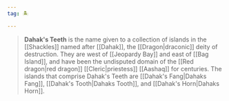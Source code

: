 ```yaml
---
tag: 🏝️

---
```


> **Dahak's Teeth** is the name given to a collection of islands in the [[Shackles]] named after [[Dahak]], the [[Dragon|draconic]] deity of destruction. They are west of [[Jeopardy Bay]] and east of [[Bag Island]], and have been the undisputed domain of the [[Red dragon|red dragon]] [[Cleric|priestess]] [[Aashaq]] for centuries. The islands that comprise Dahak's Teeth are [[Dahak's Fang|Dahaks Fang]], [[Dahak's Tooth|Dahaks Tooth]], and [[Dahak's Horn|Dahaks Horn]].









